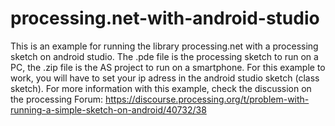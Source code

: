 # processing.net-with-android-studio
This is an example for running the library processing.net with a processing sketch on android studio.
The .pde file is the processing sketch to run on a PC, the .zip file is the AS project to run on a smartphone.
For this example to work, you will have to set your ip adress in the android studio sketch (class sketch).
For more information with this example, check the discussion on the processing Forum: https://discourse.processing.org/t/problem-with-running-a-simple-sketch-on-android/40732/38
